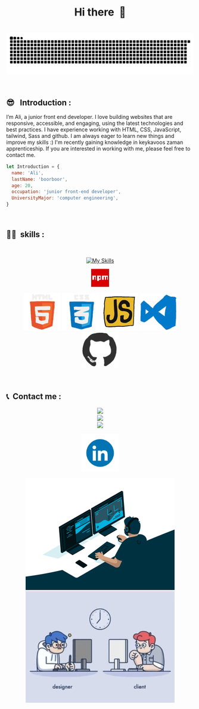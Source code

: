 <h1 align="center">Hi there &nbsp;👋<h1/>
<img align="center" src="https://raw.githubusercontent.com/imrrobat/imrrobat/d1b244e170d2b75fdda3efd499eaaf163f7a617c/images/github-contribution-grid-snake.svg" /><br><br>
<h2>😎 &nbsp; Introduction :</h2>
<p>
  I’m Ali, a junior front end developer.
  I love building websites that are responsive, accessible, and engaging, using the latest technologies and best practices.
  I have experience working with HTML, CSS, JavaScript, tailwind, Sass and github.
  I am always eager to learn new things and improve my skills :)
  I'm recently gaining knowledge in keykavoos zaman apprenticeship.
  If you are interested in working with me, please feel free to contact me.
</p>
  
```javascript
let Introduction = {
  name: 'Ali',
  lastName: 'boorboor',
  age: 20,
  occupation: 'junior front-end developer',
  UniversityMajor: 'computer engineering',
}
```
<br>
<h2>👨‍💻&nbsp; skills :</h3>
<!-- <div align="center">
  ![HTML5](https://img.shields.io/badge/html5-%23E34F26.svg?style=for-the-badge&logo=html5&logoColor=white)
  ![CSS3](https://img.shields.io/badge/css3-%231572B6.svg?style=for-the-badge&logo=css3&logoColor=white)
  ![SASS](https://img.shields.io/badge/SASS-hotpink.svg?style=for-the-badge&logo=SASS&logoColor=white)
  ![TailwindCSS](https://img.shields.io/badge/tailwindcss-%2338B2AC.svg?style=for-the-badge&logo=tailwind-css&logoColor=white)
  ![JavaScript](https://img.shields.io/badge/javascript-%23323330.svg?style=for-the-badge&logo=javascript&logoColor=%23F7DF1E)
  ![Git](https://img.shields.io/badge/git-%23F05033.svg?style=for-the-badge&logo=git&logoColor=white)
  ![GitHub](https://img.shields.io/badge/github-%23121011.svg?style=for-the-badge&logo=github&logoColor=white)
  ![Vite](https://img.shields.io/badge/vite-%23646CFF.svg?style=for-the-badge&logo=vite&logoColor=white)
  ![NPM](https://img.shields.io/badge/NPM-%23CB3837.svg?style=for-the-badge&logo=npm&logoColor=white)
</div> -->
<br>
<div align="center">
  
  [![My Skills](https://skillicons.dev/icons?i=html,css,sass,tailwind,js,git,github,vite)](https://skillicons.dev)
  <div><img src='https://github.com/Ali-boorboor/Ali-boorboor/blob/main/npm-icon.png'></div>
  
<!--  ![Top Langs](https://github-readme-stats.vercel.app/api/top-langs/?username=Ali-boorboor&hide_progress=true) -->
</div>
<p align="center">
  <img src="https://github.com/Ali-boorboor/Ali-boorboor/blob/main/HTML-gif.gif" width="100">
  <img src="https://github.com/Ali-boorboor/Ali-boorboor/blob/main/CSS-gif.gif" width="100">
  <img src="https://github.com/Ali-boorboor/Ali-boorboor/blob/main/javascript.gif" width="100">
  <img src="https://github.com/Ali-boorboor/Ali-boorboor/blob/main/vscode.gif" width="100">
  <img src="https://github.com/Ali-boorboor/Ali-boorboor/blob/main/github.gif" width="100">
</p>
<br>
<h2>📞&nbsp; Contact me :</h2>
<p align="center">
  <a href="https://t.me/adroexx" text-decoration="none">
    <img src="https://img.shields.io/badge/Telegram-@adroexx-blue?style=flat&logo=telegram">
  </a>
  <br>
  <a href="https://www.instagram.com/adroexx">
    <img src="https://img.shields.io/badge/Instagram-@adroexx-red?style=flat&logo=instagram">
  </a>
  <br>
  <a href="https://www.linkedin.com/in/Ali-boorboor/">
    <img src="https://img.shields.io/badge/LinkedIn-Ali--boorboor-white?style=flat&logo=linkedin">
  </a>
</p>
<p align="center"><img src="https://github.com/Ali-boorboor/Ali-boorboor/blob/main/linkedIn.gif" width="100"></p>
<p align="center">
  <img src="https://github.com/Ali-boorboor/Ali-boorboor/blob/main/programming.gif" width="400">
  <img src="https://github.com/Ali-boorboor/Ali-boorboor/blob/main/funny-designer.gif" width="400">
</p>
